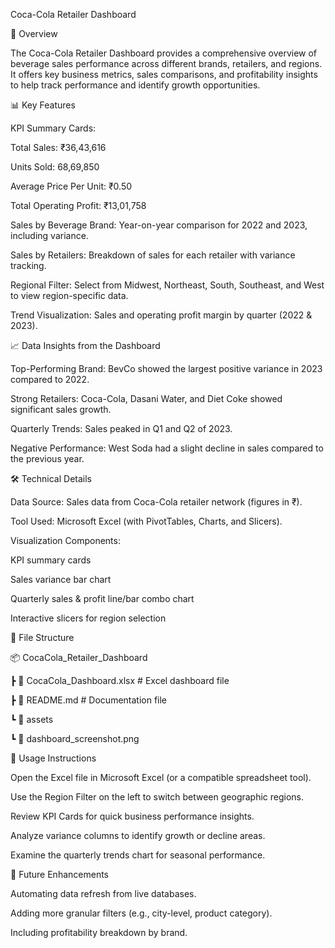 Coca-Cola Retailer Dashboard



📌 Overview

The Coca-Cola Retailer Dashboard provides a comprehensive overview of beverage sales performance across different brands, retailers, and regions. It offers key business metrics, sales comparisons, and profitability insights to help track performance and identify growth opportunities.

📊 Key Features

KPI Summary Cards:

Total Sales: ₹36,43,616

Units Sold: 68,69,850

Average Price Per Unit: ₹0.50

Total Operating Profit: ₹13,01,758

Sales by Beverage Brand: Year-on-year comparison for 2022 and 2023, including variance.

Sales by Retailers: Breakdown of sales for each retailer with variance tracking.

Regional Filter: Select from Midwest, Northeast, South, Southeast, and West to view region-specific data.

Trend Visualization: Sales and operating profit margin by quarter (2022 & 2023).


📈 Data Insights from the Dashboard

Top-Performing Brand: BevCo showed the largest positive variance in 2023 compared to 2022.

Strong Retailers: Coca-Cola, Dasani Water, and Diet Coke showed significant sales growth.

Quarterly Trends: Sales peaked in Q1 and Q2 of 2023.

Negative Performance: West Soda had a slight decline in sales compared to the previous year.



🛠 Technical Details

Data Source: Sales data from Coca-Cola retailer network (figures in ₹).

Tool Used: Microsoft Excel (with PivotTables, Charts, and Slicers).

Visualization Components:

KPI summary cards

Sales variance bar chart

Quarterly sales & profit line/bar combo chart

Interactive slicers for region selection



📂 File Structure

📦 CocaCola_Retailer_Dashboard

 ┣ 📜 CocaCola_Dashboard.xlsx    # Excel dashboard file
 
 ┣ 📜 README.md                  # Documentation file
 
 ┗ 📂 assets
 
 ┗ 📜 dashboard_screenshot.png



🚀 Usage Instructions

Open the Excel file in Microsoft Excel (or a compatible spreadsheet tool).

Use the Region Filter on the left to switch between geographic regions.

Review KPI Cards for quick business performance insights.

Analyze variance columns to identify growth or decline areas.

Examine the quarterly trends chart for seasonal performance.



📌 Future Enhancements

Automating data refresh from live databases.

Adding more granular filters (e.g., city-level, product category).

Including profitability breakdown by brand.
